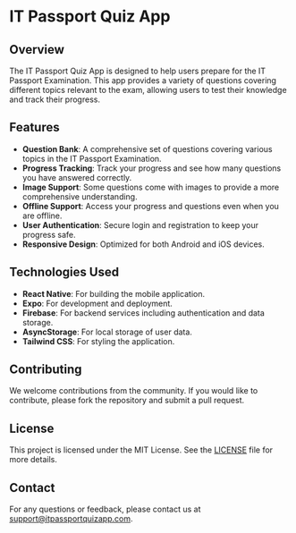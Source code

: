 # IT Passport Quiz App

## Overview

The IT Passport Quiz App is designed to help users prepare for the IT Passport Examination. This app provides a variety of questions covering different topics relevant to the exam, allowing users to test their knowledge and track their progress.

## Features

- **Question Bank**: A comprehensive set of questions covering various topics in the IT Passport Examination.
- **Progress Tracking**: Track your progress and see how many questions you have answered correctly.
- **Image Support**: Some questions come with images to provide a more comprehensive understanding.
- **Offline Support**: Access your progress and questions even when you are offline.
- **User Authentication**: Secure login and registration to keep your progress safe.
- **Responsive Design**: Optimized for both Android and iOS devices.

<!-- ## Screenshots

![Home Screen](./assets/images/splash.png)
![Question Screen](./assets/images/question-screen.png)
![Results Screen](./assets/images/results-screen.png) -->

## Technologies Used

- **React Native**: For building the mobile application.
- **Expo**: For development and deployment.
- **Firebase**: For backend services including authentication and data storage.
- **AsyncStorage**: For local storage of user data.
- **Tailwind CSS**: For styling the application.

## Contributing

We welcome contributions from the community. If you would like to contribute, please fork the repository and submit a pull request.

## License

This project is licensed under the MIT License. See the [LICENSE](LICENSE) file for more details.

## Contact

For any questions or feedback, please contact us at support@itpassportquizapp.com.

